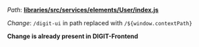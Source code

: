 *Path*: <b><ins>libraries/src/services/elements/User/index.js</b></ins>

*Change*: `/digit-ui` in path replaced with `/${window.contextPath}`

**Change is already present in DIGIT-Frontend**

